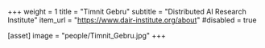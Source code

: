+++
weight = 1
title = "Timnit Gebru"
subtitle = "Distributed AI Research Institute"
item_url = "https://www.dair-institute.org/about"
#disabled = true

[asset]
  image = "people/Timnit_Gebru.jpg"
+++